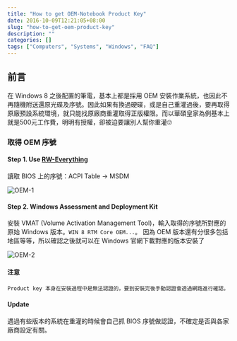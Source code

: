```yaml
---
title: "How to get OEM-Notebook Product Key"
date: 2016-10-09T12:21:05+08:00
slug: "how-to-get-oem-product-key"
description: ""
categories: []
tags: ["Computers", "Systems", "Windows", "FAQ"]
---
```


## 前言
在 Windows 8 之後配置的筆電，基本上都是採用 OEM 安裝作業系統，也因此不再隨機附送還原光碟及序號。因此如果有換過硬碟，或是自己重灌過後，要再取得原廠預設系統環境，就只能找原廠商重灌取得正版權限。而以華碩皇家為例基本上就是500元工作費，明明有授權，卻被迫要讓別人幫你重灌🙄

### 取得 OEM 序號
#### Step 1. Use [RW-Everything](http://rweverything.com/download/) 
讀取 BIOS 上的序號：ACPI Table → MSDM

![OEM-1](/images/2016-10/oem-key-01.png)
 	
#### Step 2. Windows Assessment and Deployment Kit
安裝 VMAT (Volume Activation Management Tool)，輸入取得的序號所對應的原始 Windows 版本。`WIN 8 RTM Core OEM...`。
因為 OEM 版本還有分很多包括地區等等，所以確認之後就可以在 Windows 官網下載對應的版本安裝了

![OEM-2](/images/2016-10/oem-key-02.png)

#### 注意
    Product key 本身在安裝過程中是無法認證的，要到安裝完後手動認證會透過網路進行確認。

#### Update
遇過有些版本的系統在重灌的時候會自己抓 BIOS 序號做認證，不確定是否與各家廠商設定有關。